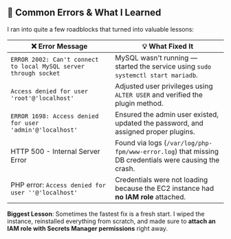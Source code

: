 ## 🧪 Common Errors & What I Learned

I ran into quite a few roadblocks that turned into valuable lessons:

| ❌ Error Message | 💡 What Fixed It |
|------------------|------------------|
| `ERROR 2002: Can't connect to local MySQL server through socket` | MySQL wasn't running — started the service using `sudo systemctl start mariadb`. |
| `Access denied for user 'root'@'localhost'` | Adjusted user privileges using `ALTER USER` and verified the plugin method. |
| `ERROR 1698: Access denied for user 'admin'@'localhost'` | Ensured the admin user existed, updated the password, and assigned proper plugins. |
| HTTP 500 - Internal Server Error | Found via logs (`/var/log/php-fpm/www-error.log`) that missing DB credentials were causing the crash. |
| PHP error: `Access denied for user ''@'localhost'` | Credentials were not loading because the EC2 instance had **no IAM role** attached. |

**Biggest Lesson**: Sometimes the fastest fix is a fresh start. I wiped the instance, reinstalled everything from scratch, and made sure to **attach an IAM role with Secrets Manager permissions** right away.
